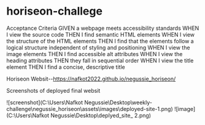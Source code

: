 # horiseon-challege
Acceptance Criteria
GIVEN a webpage meets accessibility standards
WHEN I view the source code
THEN I find semantic HTML elements
WHEN I view the structure of the HTML elements
THEN I find that the elements follow a logical structure independent of styling and positioning
WHEN I view the image elements
THEN I find accessible alt attributes
WHEN I view the heading attributes
THEN they fall in sequential order
WHEN I view the title element
THEN I find a concise, descriptive title

Horiseon Websit--https://nafkot2022.github.io/negussie_horiseon/

Screenshots of deployed final websit

![screenshot](C:\Users\Nafkot Negussie\Desktop\weekly-challenge\negussie_horiseon\assets\images\deployed-site-1.png)
![image](C:\Users\Nafkot Negussie\Desktop\deplyed_site_ 2.png)
